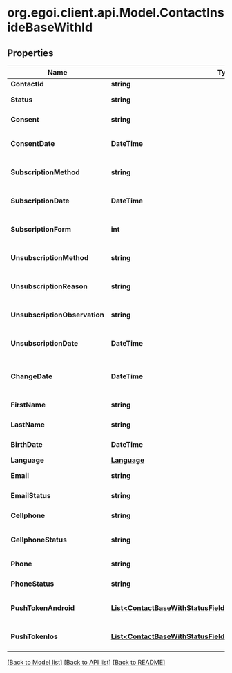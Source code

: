 
# org.egoi.client.api.Model.ContactInsideBaseWithId

## Properties

Name | Type | Description | Notes
------------ | ------------- | ------------- | -------------
**ContactId** | **string** |  | [optional] 
**Status** | **string** | Status of the contact | [optional] [default to StatusEnum.Active]
**Consent** | **string** | Contact consent | [optional] [readonly] [default to ConsentEnum.Consent]
**ConsentDate** | **DateTime** | Date and hour of the contact consent | [optional] [readonly] 
**SubscriptionMethod** | **string** | Contact subscription method | [optional] [readonly] 
**SubscriptionDate** | **DateTime** | Date and hour of the contact subscription | [optional] [readonly] 
**SubscriptionForm** | **int** | Contact subscription form | [optional] [readonly] 
**UnsubscriptionMethod** | **string** | Contact unsubscription method | [optional] [readonly] 
**UnsubscriptionReason** | **string** | Contact unsubscription reason | [optional] [readonly] 
**UnsubscriptionObservation** | **string** | Contact unsubscription observation | [optional] [readonly] 
**UnsubscriptionDate** | **DateTime** | Contact unsubscription date | [optional] [readonly] 
**ChangeDate** | **DateTime** | Last modification date of the contact | [optional] [readonly] 
**FirstName** | **string** | First name of the contact | [optional] 
**LastName** | **string** | Last name of the contact | [optional] 
**BirthDate** | **DateTime** | Birth date of the contact | [optional] 
**Language** | [**Language**](Language.md) |  | [optional] 
**Email** | **string** | Email of the contact | [optional] 
**EmailStatus** | **string** | Email channel status | [optional] [readonly] [default to EmailStatusEnum.Active]
**Cellphone** | **string** | Cellphone of the contact | [optional] 
**CellphoneStatus** | **string** | Cellphone channel status | [optional] [readonly] [default to CellphoneStatusEnum.Active]
**Phone** | **string** | Phone of the contact | [optional] 
**PhoneStatus** | **string** | Phone channel status | [optional] [readonly] [default to PhoneStatusEnum.Active]
**PushTokenAndroid** | [**List&lt;ContactBaseWithStatusFieldsSchemaBasePushTokenAndroid&gt;**](ContactBaseWithStatusFieldsSchemaBasePushTokenAndroid.md) | Android push token of the contact | [optional] 
**PushTokenIos** | [**List&lt;ContactBaseWithStatusFieldsSchemaBasePushTokenIos&gt;**](ContactBaseWithStatusFieldsSchemaBasePushTokenIos.md) | IOS push token of the contact | [optional] 

[[Back to Model list]](../README.md#documentation-for-models)
[[Back to API list]](../README.md#documentation-for-api-endpoints)
[[Back to README]](../README.md)

